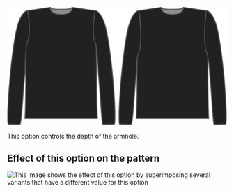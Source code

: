 ![The armhole depth factor on Brian](./armholedepthfactor.svg)

This option controls the depth of the armhole.

## Effect of this option on the pattern

![This image shows the effect of this option by superimposing several variants that have a different value for this option](brian\_armholedepthfactor\_sample.svg "Effect of this option on the pattern")
